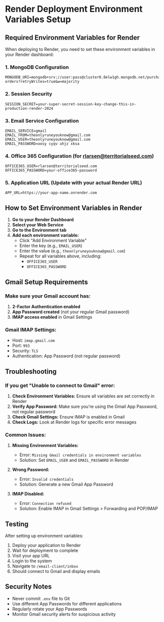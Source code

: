 # Render Deployment Environment Variables Setup

## Required Environment Variables for Render

When deploying to Render, you need to set these environment variables in your Render dashboard:

### 1. MongoDB Configuration
```
MONGODB_URI=mongodb+srv://user:pass@cluster0.8elw1gh.mongodb.net/purchase-orders?retryWrites=true&w=majority
```

### 2. Session Security
```
SESSION_SECRET=your-super-secret-session-key-change-this-in-production-render-2024
```

### 3. Email Service Configuration
```
EMAIL_SERVICE=gmail
EMAIL_FROM=theonlyruneyouknow@gmail.com
EMAIL_USER=theonlyruneyouknow@gmail.com
EMAIL_PASSWORD=oosy cyqv uhjz xksa
```

### 4. Office 365 Configuration (for rlarsen@territorialseed.com)
```
OFFICE365_USER=rlarsen@territorialseed.com
OFFICE365_PASSWORD=your-office365-password
```

### 5. Application URL (Update with your actual Render URL)
```
APP_URL=https://your-app-name.onrender.com
```

## How to Set Environment Variables in Render

1. **Go to your Render Dashboard**
2. **Select your Web Service**
3. **Go to the Environment tab**
4. **Add each environment variable:**
   - Click "Add Environment Variable"
   - Enter the key (e.g., `EMAIL_USER`)
   - Enter the value (e.g., `theonlyruneyouknow@gmail.com`)
   - Repeat for all variables above, including:
     - `OFFICE365_USER`
     - `OFFICE365_PASSWORD`

## Gmail Setup Requirements

### Make sure your Gmail account has:
1. **2-Factor Authentication enabled**
2. **App Password created** (not your regular Gmail password)
3. **IMAP access enabled** in Gmail Settings

### Gmail IMAP Settings:
- Host: `imap.gmail.com`
- Port: `993`
- Security: `TLS`
- Authentication: App Password (not regular password)

## Troubleshooting

### If you get "Unable to connect to Gmail" error:

1. **Check Environment Variables:** Ensure all variables are set correctly in Render
2. **Verify App Password:** Make sure you're using the Gmail App Password, not regular password
3. **Check Gmail Settings:** Ensure IMAP is enabled in Gmail
4. **Check Logs:** Look at Render logs for specific error messages

### Common Issues:

1. **Missing Environment Variables:** 
   - Error: `Missing Gmail credentials in environment variables`
   - Solution: Set `EMAIL_USER` and `EMAIL_PASSWORD` in Render

2. **Wrong Password:**
   - Error: `Invalid credentials`
   - Solution: Generate a new Gmail App Password

3. **IMAP Disabled:**
   - Error: `Connection refused`
   - Solution: Enable IMAP in Gmail Settings > Forwarding and POP/IMAP

## Testing

After setting up environment variables:
1. Deploy your application to Render
2. Wait for deployment to complete
3. Visit your app URL
4. Login to the system
5. Navigate to `/email-client/inbox`
6. Should connect to Gmail and display emails

## Security Notes

- Never commit `.env` file to Git
- Use different App Passwords for different applications
- Regularly rotate your App Passwords
- Monitor Gmail security alerts for suspicious activity
